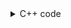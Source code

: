 <details><summary>C++ code</summary>

Runtime `17 ms` Beats `6.42%`.<br>
Memory `7.3 MB` Beats `5.50%`.

![](../../../../assets/1061.png)

</details>
